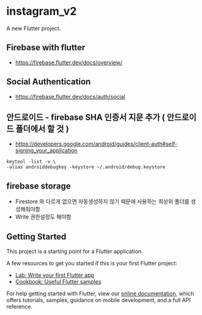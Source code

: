 # instagram_v2

A new Flutter project.

## Firebase with flutter

- https://firebase.flutter.dev/docs/overview/

## Social Authentication

- https://firebase.flutter.dev/docs/auth/social

## 안드로이드 - firebase SHA 인증서 지문 추가 ( 안드로이드 폴더에서 할 것 )

- https://developers.google.com/android/guides/client-auth#self-signing_your_application

```
keytool -list -v \
-alias androiddebugkey -keystore ~/.android/debug.keystore
```

## firebase storage

- Firestore 와 다르게 없으면 자동생성하지 않기 때문에 사용하는 최상위 폴더를 생성해줘야함
- Write 권한설정도 해야함

## Getting Started

This project is a starting point for a Flutter application.

A few resources to get you started if this is your first Flutter project:

- [Lab: Write your first Flutter app](https://flutter.dev/docs/get-started/codelab)
- [Cookbook: Useful Flutter samples](https://flutter.dev/docs/cookbook)

For help getting started with Flutter, view our
[online documentation](https://flutter.dev/docs), which offers tutorials,
samples, guidance on mobile development, and a full API reference.
